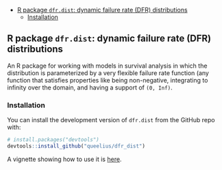 
  - [R package `dfr.dist`: dynamic failure rate (DFR)
    distributions](#r-package-dfrdist-dynamic-failure-rate-dfr-distributions)
      - [Installation](#installation)

<!-- README.md is generated from README.Rmd. Please edit that file -->

## R package `dfr.dist`: dynamic failure rate (DFR) distributions

<!-- badges: start -->

<!-- badges: end -->

An R package for working with models in survival analysis in which the
distribution is parameterized by a very flexible failure rate function
(any function that satisfies properties like being non-negative,
integrating to infinity over the domain, and having a support of `(0,
Inf)`.

### Installation

You can install the development version of `dfr.dist` from the GitHub repo with:

``` r
# install.packages("devtools")
devtools::install_github("queelius/dfr_dist")
```

A vignette showing how to use it is [here](https://queelius.github.io/dfr_dist/articles/failure_rate.html).
